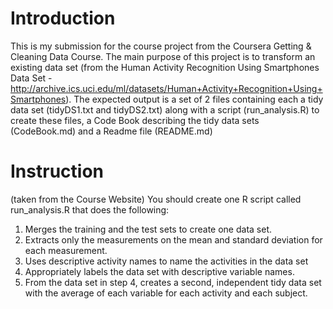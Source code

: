 # Introduction
This is my submission for the course project from the Coursera Getting & Cleaning Data Course.
The main purpose of this project is to transform an existing data set (from the Human Activity Recognition Using Smartphones Data Set - http://archive.ics.uci.edu/ml/datasets/Human+Activity+Recognition+Using+Smartphones).
The expected output is a set of 2 files containing each a tidy data set (tidyDS1.txt and tidyDS2.txt) along with a script (run_analysis.R) to create these files, a Code Book describing the tidy data sets (CodeBook.md) and a Readme file (README.md)

# Instruction
(taken from the Course Website)
You should create one R script called run_analysis.R that does the following:
1. Merges the training and the test sets to create one data set. 
2. Extracts only the measurements on the mean and standard deviation for each measurement. 
3. Uses descriptive activity names to name the activities in the data set
4. Appropriately labels the data set with descriptive variable names. 
5. From the data set in step 4, creates a second, independent tidy data set with the average of each variable for each activity and each subject.
